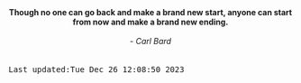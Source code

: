 
<div align="center"><b><span>Though no one can go back and make a brand new start, anyone can start from now and make a brand new ending.</span></b><br><br><i> - Carl Bard</i></div>
<br><br><kbd>Last updated:Tue Dec 26 12:08:50 2023</kbd>